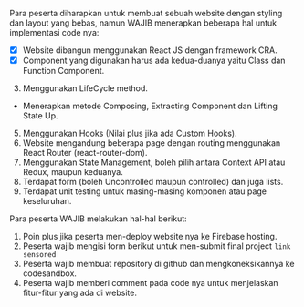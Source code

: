 Para peserta diharapkan untuk membuat sebuah website dengan styling dan layout yang bebas, namun WAJIB menerapkan beberapa hal untuk implementasi code nya:
- [x] Website dibangun menggunakan React JS dengan framework CRA.
- [x] Component yang digunakan harus ada kedua-duanya yaitu Class dan Function Component.
3. Menggunakan LifeCycle method.
- Menerapkan metode Composing, Extracting Component dan Lifting State Up.
5. Menggunakan Hooks (Nilai plus jika ada Custom Hooks).
6. Website mengandung beberapa page dengan routing menggunakan React Router (react-router-dom).
7. Menggunakan State Management, boleh pilih antara Context API atau Redux, maupun keduanya.
8. Terdapat form (boleh Uncontrolled maupun controlled) dan juga lists.
9. Terdapat unit testing untuk masing-masing komponen atau page keseluruhan.

Para peserta WAJIB melakukan hal-hal berikut:
1. Poin plus jika peserta men-deploy website nya ke Firebase hosting.
2. Peserta wajib mengisi form berikut untuk men-submit final project `link sensored`
3. Peserta wajib membuat repository di github dan mengkoneksikannya ke codesandbox.
4. Peserta wajib memberi comment pada code nya untuk menjelaskan fitur-fitur yang ada di website.